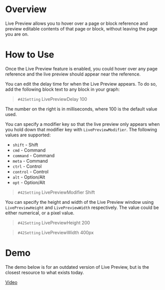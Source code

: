 # Overview

Live Preview allows you to hover over a page or block reference and preview editable contents of that page or block, without leaving the page you are on.

# How to Use

Once the Live Preview feature is enabled, you could hover over any page reference and the live preview should appear near the reference.

You can edit the delay time for when the Live Preview appears. To do so, add the following block text to any block in your graph:

> `#42Setting` LivePreviewDelay 100

The number on the right is in milliseconds, where 100 is the default value used.

You can specify a modifier key so that the live preview only appears when you hold down that modifier key with `LivePreviewModifier`. The following values are supported:

- `shift` - Shift
- `cmd` - Command
- `command` - Command
- `meta` - Command
- `ctrl` - Control
- `control` - Control
- `alt` - Option/Alt
- `opt` - Option/Alt

> `#42Setting` LivePreviewModifier Shift

You can specify the height and width of the Live Preview window using `LivePreviewHeight` and `LivePreviewWidth` respectively. The value could be either numerical, or a pixel value.

> `#42Setting` LivePreviewHeight 200

> `#42Setting` LivePreviewWidth 400px

# Demo

The demo below is for an outdated version of Live Preview, but is the closest resource to what exists today.

[Video](https://youtu.be/o1RadyuMCA8)
